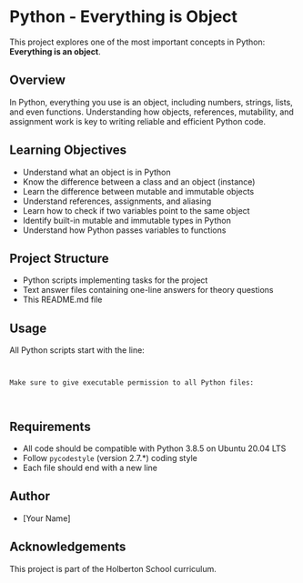 # Python - Everything is Object

This project explores one of the most important concepts in Python: **Everything is an object**.

## Overview

In Python, everything you use is an object, including numbers, strings, lists, and even functions. Understanding how objects, references, mutability, and assignment work is key to writing reliable and efficient Python code.

## Learning Objectives

- Understand what an object is in Python
- Know the difference between a class and an object (instance)
- Learn the difference between mutable and immutable objects
- Understand references, assignments, and aliasing
- Learn how to check if two variables point to the same object
- Identify built-in mutable and immutable types in Python
- Understand how Python passes variables to functions

## Project Structure

- Python scripts implementing tasks for the project
- Text answer files containing one-line answers for theory questions
- This README.md file

## Usage

All Python scripts start with the line:



```


Make sure to give executable permission to all Python files:



```


## Requirements

- All code should be compatible with Python 3.8.5 on Ubuntu 20.04 LTS
- Follow `pycodestyle` (version 2.7.*) coding style
- Each file should end with a new line

## Author

- [Your Name]

## Acknowledgements

This project is part of the Holberton School curriculum.

